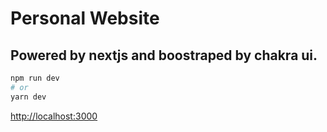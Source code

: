 # Personal Website 
## Powered by nextjs and boostraped by chakra ui.

```bash
npm run dev
# or
yarn dev
```
[http://localhost:3000](http://localhost:3000) 


